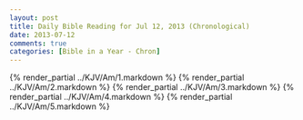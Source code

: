 ```yaml
---
layout: post
title: Daily Bible Reading for Jul 12, 2013 (Chronological)
date: 2013-07-12
comments: true
categories: [Bible in a Year - Chron]
---
```

{% render_partial ../KJV/Am/1.markdown %}
{% render_partial ../KJV/Am/2.markdown %}
{% render_partial ../KJV/Am/3.markdown %}
{% render_partial ../KJV/Am/4.markdown %}
{% render_partial ../KJV/Am/5.markdown %}
